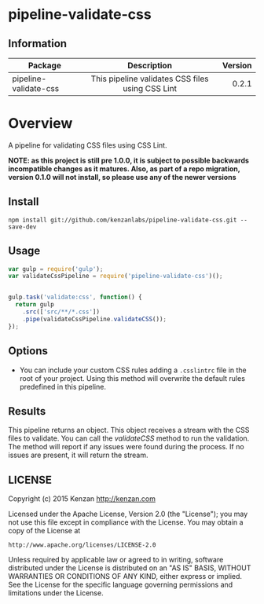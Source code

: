 # pipeline-validate-css

## Information

| Package       | Description   | Version|
| ------------- |:-------------:| -----:|
| pipeline-validate-css| This pipeline validates CSS files using CSS Lint| 0.2.1 |

# Overview

A pipeline for validating CSS files using CSS Lint.

**NOTE: as this project is still pre 1.0.0, it is subject to possible backwards incompatible changes as it matures.
Also, as part of a repo migration, version 0.1.0 will not install, so please use any of the newer versions**

## Install

`npm install git://github.com/kenzanlabs/pipeline-validate-css.git --save-dev`

## Usage
```javascript
var gulp = require('gulp');
var validateCssPipeline = require('pipeline-validate-css')();


gulp.task('validate:css', function() {
  return gulp
    .src(['src/**/*.css'])
    .pipe(validateCssPipeline.validateCSS());
});
```

## Options

  + You can include your custom CSS rules adding a `.csslintrc` file in the root of your project. Using this method 
  will overwrite the default rules predefined in this pipeline.

## Results

This pipeline returns an object. This object receives a stream with the CSS files to validate. You can call the 
_validateCSS_ method to run the validation. The method will report if any issues were found during the process. 
If no issues are present, it will return the stream.

## LICENSE

Copyright (c) 2015 Kenzan <http://kenzan.com>

Licensed under the Apache License, Version 2.0 (the "License");
you may not use this file except in compliance with the License.
You may obtain a copy of the License at

    http://www.apache.org/licenses/LICENSE-2.0

Unless required by applicable law or agreed to in writing, software
distributed under the License is distributed on an "AS IS" BASIS,
WITHOUT WARRANTIES OR CONDITIONS OF ANY KIND, either express or implied.
See the License for the specific language governing permissions and
limitations under the License.
